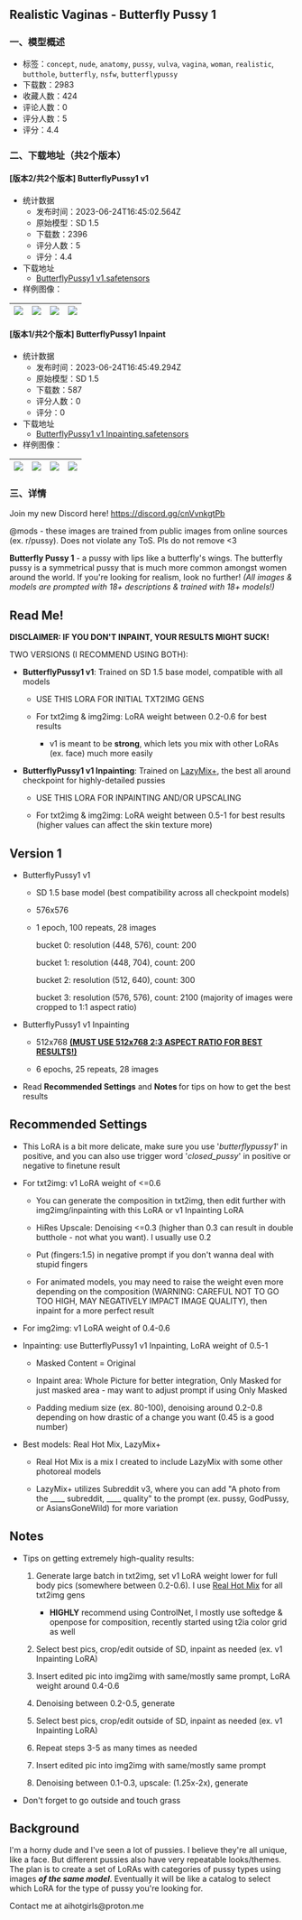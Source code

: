 ## Realistic Vaginas - Butterfly Pussy 1
### 一、模型概述

- 标签：`concept`, `nude`, `anatomy`, `pussy`, `vulva`, `vagina`, `woman`, `realistic`, `butthole`, `butterfly`, `nsfw`, `butterflypussy`
- 下载数：2983
- 收藏人数：424
- 评论人数：0
- 评分人数：5
- 评分：4.4

### 二、下载地址（共2个版本）

#### [版本2/共2个版本] ButterflyPussy1 v1

- 统计数据
  - 发布时间：2023-06-24T16:45:02.564Z
  - 原始模型：SD 1.5
  - 下载数：2396
  - 评分人数：5
  - 评分：4.4
- 下载地址
  - [ButterflyPussy1 v1.safetensors](https://civitai.com/api/download/models/100301)
- 样例图像：

| <img src="https://image.civitai.com/xG1nkqKTMzGDvpLrqFT7WA/6db44d16-402c-4e90-b206-1562ce0ffb90/width=450/1221509.jpeg" /> | <img src="https://image.civitai.com/xG1nkqKTMzGDvpLrqFT7WA/9044f4b0-298d-4976-9a79-3825ab3f2285/width=450/1220259.jpeg" /> | <img src="https://image.civitai.com/xG1nkqKTMzGDvpLrqFT7WA/7dee2f40-fcdd-43c6-b71d-794f26fb87d3/width=450/1220260.jpeg" /> | <img src="https://image.civitai.com/xG1nkqKTMzGDvpLrqFT7WA/bb5c7d3e-16d5-4cbf-b5ac-d0d55271e4c6/width=450/1220268.jpeg" /> |
| ---- | ---- | ---- | ---- |

#### [版本1/共2个版本] ButterflyPussy1 Inpaint

- 统计数据
  - 发布时间：2023-06-24T16:45:49.294Z
  - 原始模型：SD 1.5
  - 下载数：587
  - 评分人数：0
  - 评分：0
- 下载地址
  - [ButterflyPussy1 v1 Inpainting.safetensors](https://civitai.com/api/download/models/100324)
- 样例图像：

| <img src="https://image.civitai.com/xG1nkqKTMzGDvpLrqFT7WA/ef8cfa30-e703-401b-988b-316f96e13948/width=450/1221701.jpeg" /> | <img src="https://image.civitai.com/xG1nkqKTMzGDvpLrqFT7WA/e6d0be98-1a08-469e-8840-e9f541bd8c9a/width=450/1221744.jpeg" /> | <img src="https://image.civitai.com/xG1nkqKTMzGDvpLrqFT7WA/72e8998e-352d-47db-9394-61dce23b4873/width=450/1221734.jpeg" /> | <img src="https://image.civitai.com/xG1nkqKTMzGDvpLrqFT7WA/a0f0269f-1d2e-45c2-8707-6b88f6c1d63a/width=450/1221702.jpeg" /> |
| ---- | ---- | ---- | ---- |


### 三、详情
<p>Join my new Discord here! <a target="_blank" rel="ugc" href="https://discord.gg/cnVvnkgtPb">https://discord.gg/cnVvnkgtPb</a></p><p>@mods - these images are trained from public images from online sources (ex. r/pussy). Does not violate any ToS. Pls do not remove &lt;3</p><p><strong>Butterfly Pussy 1</strong> - a pussy with lips like a butterfly's wings. The butterfly pussy is a symmetrical pussy that is much more common amongst women around the world. If you're looking for realism, look no further!<em> (All images &amp; models are prompted with 18+ descriptions &amp; trained with 18+ models!)</em></p><p></p><h2 id="recommended-settings">Read Me!</h2><p><strong>DISCLAIMER: IF YOU DON'T INPAINT, YOUR RESULTS MIGHT SUCK!</strong></p><p>TWO VERSIONS (I RECOMMEND USING BOTH):</p><ul><li><p><strong>ButterflyPussy1 v1</strong>: Trained on SD 1.5 base model, compatible with all models</p><ul><li><p>USE THIS LORA FOR INITIAL TXT2IMG GENS</p></li><li><p>For txt2img &amp; img2img: LoRA weight between 0.2-0.6 for best results</p><ul><li><p>v1 is meant to be <strong>strong</strong>, which lets you mix with other LoRAs (ex. face) much more easily</p></li></ul></li></ul></li><li><p><strong>ButterflyPussy1 v1 Inpainting</strong>: Trained on <a target="_blank" rel="ugc" href="https://civitai.com/models/10961">LazyMix+</a>, the best all around checkpoint for highly-detailed pussies</p><ul><li><p>USE THIS LORA FOR INPAINTING AND/OR UPSCALING</p></li><li><p>For txt2img &amp; img2img: LoRA weight between 0.5-1 for best results (higher values can affect the skin texture more)</p></li></ul></li></ul><p></p><h2 id="version-3-quality-improvements">Version 1</h2><ul><li><p>ButterflyPussy1 v1</p><ul><li><p>SD 1.5 base model (best compatibility across all checkpoint models)</p></li><li><p>576x576</p></li><li><p>1 epoch, 100 repeats, 28 images</p><p>bucket 0: resolution (448, 576), count: 200</p><p>bucket 1: resolution (448, 704), count: 200</p><p>bucket 2: resolution (512, 640), count: 300</p><p>bucket 3: resolution (576, 576), count: 2100 (majority of images were cropped to 1:1 aspect ratio)</p></li></ul></li><li><p>ButterflyPussy1 v1 Inpainting</p><ul><li><p>512x768 <strong><u>(MUST USE 512x768 2:3 ASPECT RATIO FOR BEST RESULTS!)</u></strong></p></li><li><p>6 epochs, 25 repeats, 28 images</p></li></ul></li><li><p>Read <strong>Recommended Settings</strong> and <strong>Notes </strong>for tips on how to get the best results</p></li></ul><p></p><h2 id="recommended-settings">Recommended Settings</h2><ul><li><p>This LoRA is a bit more delicate, make sure you use '<em>butterflypussy1</em>' in positive, and you can also use trigger word '<em>closed_pussy</em>' in positive or negative to finetune result</p></li><li><p>For txt2img: v1 LoRA weight of &lt;=0.6</p><ul><li><p>You can generate the composition in txt2img, then edit further with img2img/inpainting with this LoRA or v1 Inpainting LoRA</p></li><li><p>HiRes Upscale: Denoising &lt;=0.3 (higher than 0.3 can result in double butthole - not what you want). I usually use 0.2</p></li><li><p>Put (fingers:1.5) in negative prompt if you don't wanna deal with stupid fingers</p></li><li><p>For animated models, you may need to raise the weight even more depending on the composition (WARNING: CAREFUL NOT TO GO TOO HIGH, MAY NEGATIVELY IMPACT IMAGE QUALITY), then inpaint for a more perfect result</p></li></ul></li><li><p>For img2img: v1 LoRA weight of 0.4-0.6</p></li><li><p>Inpainting: use ButterflyPussy1 v1 Inpainting, LoRA weight of 0.5-1</p><ul><li><p>Masked Content = Original</p></li><li><p>Inpaint area: Whole Picture for better integration, Only Masked for just masked area - may want to adjust prompt if using Only Masked</p></li><li><p>Padding medium size (ex. 80-100), denoising around 0.2-0.8 depending on how drastic of a change you want (0.45 is a good number)</p></li></ul></li><li><p>Best models: Real Hot Mix, LazyMix+</p><ul><li><p>Real Hot Mix is a mix I created to include LazyMix with some other photoreal models</p></li><li><p>LazyMix+ utilizes Subreddit v3, where you can add "A photo from the ____ subreddit, ____ quality" to the prompt (ex. pussy, GodPussy, or AsiansGoneWild) for more variation</p><p></p></li></ul></li></ul><h2 id="notes">Notes</h2><ul><li><p>Tips on getting extremely high-quality results:</p><ol><li><p>Generate large batch in txt2img, set v1 LoRA weight lower for full body pics (somewhere between 0.2-0.6). I use <a target="_blank" rel="ugc" href="https://civitai.com/models/63482/real-hot-mix">Real Hot Mix</a> for all txt2img gens</p><ul><li><p><strong>HIGHLY</strong> recommend using ControlNet, I mostly use softedge &amp; openpose for composition, recently started using t2ia color grid as well</p></li></ul></li><li><p>Select best pics, crop/edit outside of SD, inpaint as needed (ex. v1 Inpainting LoRA)</p></li><li><p>Insert edited pic into img2img with same/mostly same prompt, LoRA weight around 0.4-0.6</p></li><li><p>Denoising between 0.2-0.5, generate</p></li><li><p>Select best pics, crop/edit outside of SD, inpaint as needed (ex. v1 Inpainting LoRA)</p></li><li><p>Repeat steps 3-5 as many times as needed</p></li><li><p>Insert edited pic into img2img with same/mostly same prompt</p></li><li><p>Denoising between 0.1-0.3, upscale: (1.25x-2x), generate</p></li></ol></li><li><p>Don't forget to go outside and touch grass</p></li></ul><p></p><h2 id="background">Background</h2><p>I'm a horny dude and I've seen a lot of pussies. I believe they're all unique, like a face. But different pussies also have very repeatable looks/themes. The plan is to create a set of LoRAs with categories of pussy types using images <strong><em>of the same model</em></strong>. Eventually it will be like a catalog to select which LoRA for the type of pussy you're looking for.</p><p></p><p>Contact me at aihotgirls@proton.me</p>